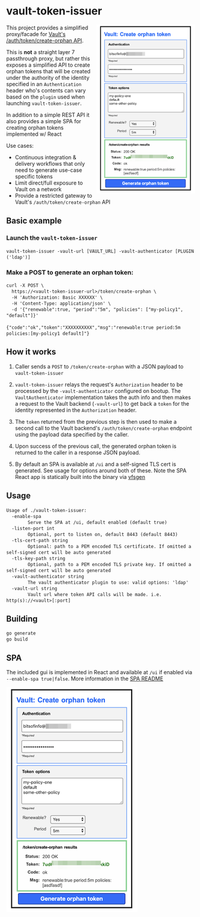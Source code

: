 # vault-token-issuer

<img src="doc/spa.png" align="right" height="450">

This project provides a simplified proxy/facade for [Vault's /auth/token/create-orphan API](https://www.vaultproject.io/api/auth/token/index.html).

This is **not** a straight layer 7 passthrough proxy, but rather this exposes a simplified API to create orphan tokens that will be created under the authority of the identity specified in an `Authentication` header who's contents can vary based on the `plugin` used when launching `vault-token-issuer`.

In addition to a simple REST API it also provides a simple SPA for creating orphan tokens implemented w/ React

Use cases:

* Continuous integration & delivery workflows that only need to generate use-case specific tokens 
* Limit direct/full exposure to Vault on a network
* Provide a restricted gateway to Vault's `/auth/token/create-orphan` API

## Basic example

### Launch the `vault-token-issuer`
```
vault-token-issuer -vault-url [VAULT_URL] -vault-authenticator [PLUGIN ('ldap')]
```

### Make a POST to generate an orphan token:
```
curl -X POST \
  https://<vault-token-issuer-url>/token/create-orphan \
  -H 'Authorization: Basic XXXXXX' \
  -H 'Content-Type: application/json' \
  -d '{"renewable":true, "period":"5m", "policies": ["my-policy1", "default"]}'

{"code":"ok","token":"XXXXXXXXXX","msg":"renewable:true period:5m policies:[my-policy1 default]"}
```

## How it works

1) Caller sends a `POST` to `/token/create-orphan` with a JSON payload to `vault-token-issuer`
   
2) `vault-token-issuer` relays the request's `Authorization` header to be processed by the `-vault-authenticator` configured on bootup. The `VaultAuthenticator` implementation takes the auth info and then makes a request to the Vault backend (`-vault-url`) to get back a `token` for the identity represented in the `Authorization` header.

3) The `token` returned from the previous step is then used to make a second call to the Vault backend's `/auth/token/create-orphan` endpoint using the payload data specified by the caller.

4) Upon success of the previous call, the generated orphan token is returned to the caller in a response JSON payload.

5) By default an SPA is available at `/ui` and a self-signed TLS cert is generated. See usage for options around both of these. Note the SPA React app is statically built into the binary via [vfsgen](https://github.com/shurcooL/vfsgen)

## Usage

```
Usage of ./vault-token-issuer:
  -enable-spa
        Serve the SPA at /ui, default enabled (default true)
  -listen-port int
        Optional, port to listen on, default 8443 (default 8443)
  -tls-cert-path string
        Optional: path to a PEM encoded TLS certificate. If omitted a self-signed cert will be auto generated
  -tls-key-path string
        Optional, path to a PEM encoded TLS private key. If omitted a self-signed cert will be auto generated
  -vault-authenticator string
        The vault authenticator plugin to use: valid options: 'ldap'
  -vault-url string
        Vault url where token API calls will be made. i.e. http(s)://<vault>[:port]
```

## Building

```
go generate
go build
```

## SPA

The included gui is implemented in React and available at `/ui` if enabled via `--enable-spa true|false`. More information in the [SPA README](spa/README.md)

![](doc/spa.png) 

